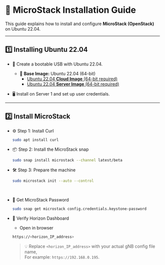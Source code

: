 # 🚀 MicroStack Installation Guide

This guide explains how to install and configure **MicroStack (OpenStack)** on Ubuntu 22.04.

---

## 1️⃣ Installing Ubuntu 22.04
- 💾 Create a bootable USB with Ubuntu 22.04.
  
  - 💽 **Base Image:** Ubuntu 22.04 (64-bit)  
    - [Ubuntu 22.04 **Cloud Image** (64-bit required)](https://cloud-images.ubuntu.com/jammy/current/jammy-server-cloudimg-amd64-disk-kvm.img)
    - [Ubuntu 22.04 **Server Image** (64-bit required)](http://releases.ubuntu.com/22.04/)

- 🖥️ Install on Server 1 and set up user credentials.

---

## 2️⃣ Install MicroStack
- ⚙️ Step 1: Install Curl
  ```bash
  sudo apt install curl
  ```
  
- 📦 Step 2: Install the MicroStack snap
  ```bash
  sudo snap install microstack --channel latest/beta
  ```
  
- 🛠️ Step 3: Prepare the machine
  ```bash
  sudo microstack init --auto --control
  ```

 &nbsp;
 
- 🔑 Get MicroStack Password
  ```bash
  sudo snap get microstack config.credentials.keystone-password
  ```
- 🔎 Verify Horizon Dashboard
  
  - Open in browser
  ```bash
  https://<horizon_IP_address>
  ```
  > 💡 Replace `<horizon_IP_address>` with your actual gNB config file name,  
  >    For example: `https://192.168.0.195`.
